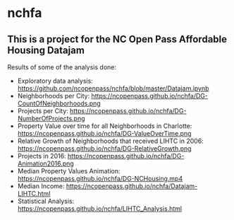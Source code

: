 # nchfa
## This is a project for the NC Open Pass Affordable Housing Datajam

Results of some of the analysis done:

* Exploratory data analysis: https://github.com/ncopenpass/nchfa/blob/master/Datajam.ipynb
* Neighborhoods per City: https://ncopenpass.github.io/nchfa/DG-CountOfNeighborhoods.png
* Projects per City: https://ncopenpass.github.io/nchfa/DG-NumberOfProjects.png
* Property Value over time for all Neighborhoods in Charlotte: https://ncopenpass.github.io/nchfa/DG-ValueOverTime.png
* Relative Growth of Neighborhoods that received LIHTC in 2006: https://ncopenpass.github.io/nchfa/DG-RelativeGrowth.png
* Projects in 2016: https://ncopenpass.github.io/nchfa/DG-Animation2016.png
* Median Property Values Animation: https://ncopenpass.github.io/nchfa/DG-NCHousing.mp4
* Median Income: https://ncopenpass.github.io/nchfa/Datajam-LIHTC.html
* Statistical Analysis: https://ncopenpass.github.io/nchfa/LIHTC_Analysis.html
